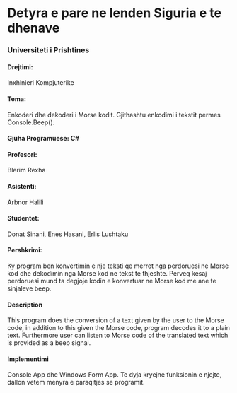 # Detyra e pare ne lenden Siguria e te dhenave

### Universiteti i Prishtines

#### Drejtimi:
Inxhinieri Kompjuterike


#### Tema:
Enkoderi dhe dekoderi i Morse kodit. Gjithashtu enkodimi i tekstit permes Console.Beep().

#### Gjuha Programuese: C#


#### Profesori:
Blerim Rexha

#### Asistenti:
Arbnor Halili

#### Studentet:
Donat Sinani, Enes Hasani, Erlis Lushtaku


#### Pershkrimi:
Ky program ben konvertimin e nje teksti qe merret nga perdoruesi ne Morse kod dhe dekodimin nga Morse kod ne tekst te thjeshte. 
Perveq kesaj perdoruesi mund ta degjoje kodin e konvertuar ne Morse kod me ane te sinjaleve beep.

#### Description
This program does the conversion of a text given by the user to the Morse code, in addition to this given the Morse code, program decodes it to a plain text. Furthermore user can listen to Morse code of the translated text which is provided as a beep signal.

#### Implementimi
Console App dhe Windows Form App. Te dyja kryejne funksionin e njejte, dallon vetem menyra e paraqitjes se programit.
